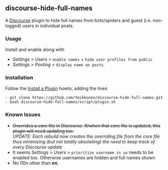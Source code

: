 ## discourse-hide-full-names

A [Discourse](https://github.com/discourse/discourse) plugin to hide full names from bots/spiders and guest (i.e. non-logged) users in individual posts.

### Usage

Install and enable along with 
* _Settings > Users >_ `enable names` + `hide user profiles from public`
* _Settings > Posting >_ `display name on posts`.

### Installation

Follow the [Install a Plugin](https://meta.discourse.org/t/install-a-plugin/19157) howto, adding the lines
```
- git clone https://github.com/tmikkonen/discourse-hide-full-names.git
- bash discourse-hide-full-names/script/plugin.sh
```

### Known Issues
* ~~Overrides a core file in Discourse. If/when that core file is updated, this plugin will need updating too.~~  
  _UPDATE: Each rebuild now creates the overriding file from the core file thus minimizing (but not totally obsoleting) the need to keep track of every Discourse update_
* It seems _Settings > Users >_ `prioritize username in ux` needs to be enabled too. Otherwise usernames are hidden and full names shown
* No l10n other than **en**.
